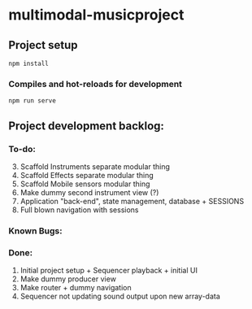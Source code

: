 # multimodal-musicproject

## Project setup
```
npm install
```

### Compiles and hot-reloads for development
```
npm run serve
```

## Project development backlog:

### To-do:
3. Scaffold Instruments separate modular thing
4. Scaffold Effects separate modular thing
5. Scaffold Mobile sensors modular thing
2. Make dummy second instrument view (?)
6. Application "back-end", state management, database + SESSIONS
7. Full blown navigation with sessions

### Known Bugs:

### Done: 
1. Initial project setup + Sequencer playback + initial UI
1. Make dummy producer view
3. Make router + dummy navigation
1. Sequencer not updating sound output upon new array-data